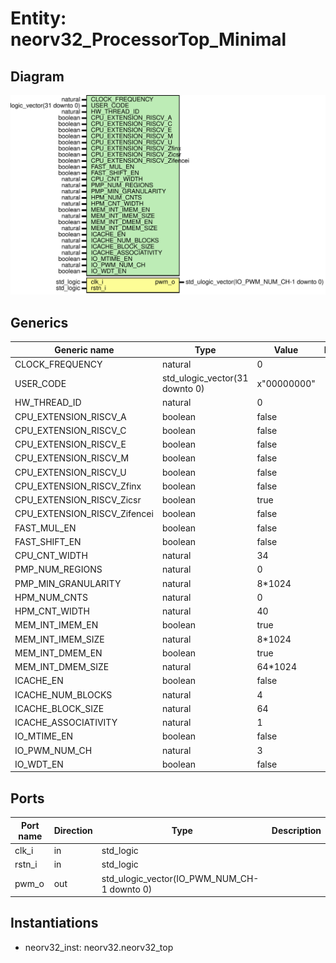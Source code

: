 # Entity: neorv32_ProcessorTop_Minimal
## Diagram
![Diagram](neorv32_ProcessorTop_Minimal.svg "Diagram")
## Generics
| Generic name                 | Type                           | Value       | Description |
| ---------------------------- | ------------------------------ | ----------- | ----------- |
| CLOCK_FREQUENCY              | natural                        | 0           |             |
| USER_CODE                    | std_ulogic_vector(31 downto 0) | x"00000000" |             |
| HW_THREAD_ID                 | natural                        | 0           |             |
| CPU_EXTENSION_RISCV_A        | boolean                        | false       |             |
| CPU_EXTENSION_RISCV_C        | boolean                        | false       |             |
| CPU_EXTENSION_RISCV_E        | boolean                        | false       |             |
| CPU_EXTENSION_RISCV_M        | boolean                        | false       |             |
| CPU_EXTENSION_RISCV_U        | boolean                        | false       |             |
| CPU_EXTENSION_RISCV_Zfinx    | boolean                        | false       |             |
| CPU_EXTENSION_RISCV_Zicsr    | boolean                        | true        |             |
| CPU_EXTENSION_RISCV_Zifencei | boolean                        | false       |             |
| FAST_MUL_EN                  | boolean                        | false       |             |
| FAST_SHIFT_EN                | boolean                        | false       |             |
| CPU_CNT_WIDTH                | natural                        | 34          |             |
| PMP_NUM_REGIONS              | natural                        | 0           |             |
| PMP_MIN_GRANULARITY          | natural                        | 8*1024      |             |
| HPM_NUM_CNTS                 | natural                        | 0           |             |
| HPM_CNT_WIDTH                | natural                        | 40          |             |
| MEM_INT_IMEM_EN              | boolean                        | true        |             |
| MEM_INT_IMEM_SIZE            | natural                        | 8*1024      |             |
| MEM_INT_DMEM_EN              | boolean                        | true        |             |
| MEM_INT_DMEM_SIZE            | natural                        | 64*1024     |             |
| ICACHE_EN                    | boolean                        | false       |             |
| ICACHE_NUM_BLOCKS            | natural                        | 4           |             |
| ICACHE_BLOCK_SIZE            | natural                        | 64          |             |
| ICACHE_ASSOCIATIVITY         | natural                        | 1           |             |
| IO_MTIME_EN                  | boolean                        | false       |             |
| IO_PWM_NUM_CH                | natural                        | 3           |             |
| IO_WDT_EN                    | boolean                        | false       |             |
## Ports
| Port name | Direction | Type                                        | Description |
| --------- | --------- | ------------------------------------------- | ----------- |
| clk_i     | in        | std_logic                                   |             |
| rstn_i    | in        | std_logic                                   |             |
| pwm_o     | out       | std_ulogic_vector(IO_PWM_NUM_CH-1 downto 0) |             |
## Instantiations
- neorv32_inst: neorv32.neorv32_top
